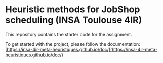 # Heuristic methods for JobShop scheduling (INSA Toulouse 4IR)

This repository contains the starter code for the assignment.

To get started with the project, please follow the documentation: [https://insa-4ir-meta-heuristiques.github.io/doc/](https://insa-4ir-meta-heuristiques.github.io/doc/)

